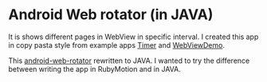 # Android Web rotator (in JAVA)

It is shows different pages in WebView in specific interval. I created this app in copy pasta style from example apps [Timer](https://github.com/HipByte/RubyMotionSamples/tree/master/android/Timer) and [WebViewDemo](https://github.com/HipByte/RubyMotionSamples/tree/master/android/WebViewDemo).

This  [android-web-rotator](https://github.com/roolo/android-web-rotator) rewritten to JAVA. 
I wanted to try the difference between writing the app in RubyMotion and in JAVA. 

